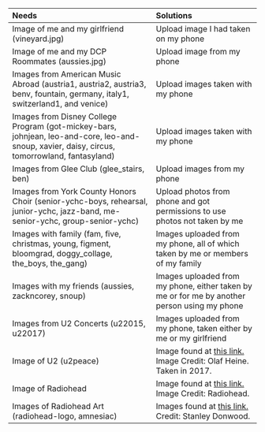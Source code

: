 | Needs | Solutions |
| :--- | :--- |
| Image of me and my girlfriend (vineyard.jpg) | Upload image I had taken on my phone |
| Image of me and my DCP Roommates (aussies.jpg) | Upload image from my phone |
| Images from American Music Abroad (austria1, austria2, austria3, benv, fountain, germany, italy1, switzerland1, and venice) | Upload images taken with my phone |
| Images from Disney College Program (got-mickey-bars, johnjean, leo-and-core, leo-and-snoup, xavier, daisy, circus, tomorrowland, fantasyland) | Upload images taken with my phone |
| Images from Glee Club (glee_stairs, ben) | Upload images from my phone |
| Images from York County Honors Choir (senior-ychc-boys, rehearsal, junior-ychc, jazz-band, me-senior-ychc, group-senior-ychc) | Upload photos from phone and got permissions to use photos not taken by me |
| Images with family (fam, five, christmas, young, figment, bloomgrad, doggy_collage, the_boys, the_gang) | Images uploaded from my phone, all of which taken by me or members of my family |
| Images with my friends (aussies, zackncorey, snoup) | Images uploaded from my phone, either taken by me or for me by another person using my phone |
| Images from U2 Concerts (u22015, u22017) | Images uploaded from my phone, taken either by me or my girlfriend |
| Image of U2 (u2peace) | Image found at [this link.](https://www.billboard.com/articles/news/9427058/u2-donate-live-music-covid19) Image Credit: Olaf Heine. Taken in 2017. |
| Image of Radiohead | Image found at [this link.](https://www.irishtimes.com/culture/music/everything-in-a-new-place-the-art-of-reimagining-radiohead-1.3854621) Image Credit: Radiohead. |
| Images of Radiohead Art (radiohead-logo, amnesiac) | Images found at [this link.](https://www.radiohead.com/library/) Credit: Stanley Donwood. |
